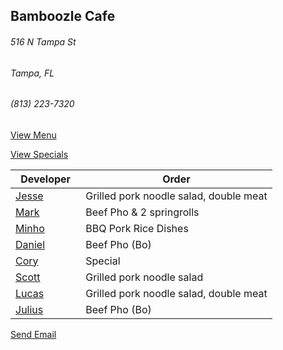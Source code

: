 ## Bamboozle Cafe
###### 516 N Tampa St
###### Tampa, FL
###### (813) 223-7320

[View Menu](http://bamboozlecafe.com/bamboozle-cafe-lunch-menu/)

[View Specials](http://bamboozlecafe.com/bamboozle-cafe-lunch-specials/)

Developer     | Order
--------------|---------------------
[Jesse](https://github.com/jessecurry)              | Grilled pork noodle salad, double meat
[Mark](http://github.com/mark-smithtb)              | Beef Pho & 2 springrolls
[Minho](https://github.com/minhochoi)               | BBQ Pork Rice Dishes
[Daniel](https://github.come/dtartaglia)            | Beef Pho (Bo)
[Cory](https://github.com/Khaladin)                 | Special
[Scott](https://github.com/Khaladin)                | Grilled pork noodle salad
[Lucas](https://github.com/LucasClaude)             | Grilled pork noodle salad, double meat
[Julius](https://github.com/jbzozowski)             | Beef Pho (Bo)

<a href="mailto:info@bamboozlecafe.com?cc=bamboozlecafe@gmail.com&subject=11:30am%20Haneke%20Design%20Developer Lunch&body=https%3A%2F%2Fgithub.com%2Fhanekedesign%2Fdeveloper-lunch%2Fblob%2Fmaster%2Fbamboozle.md">Send Email</a>
